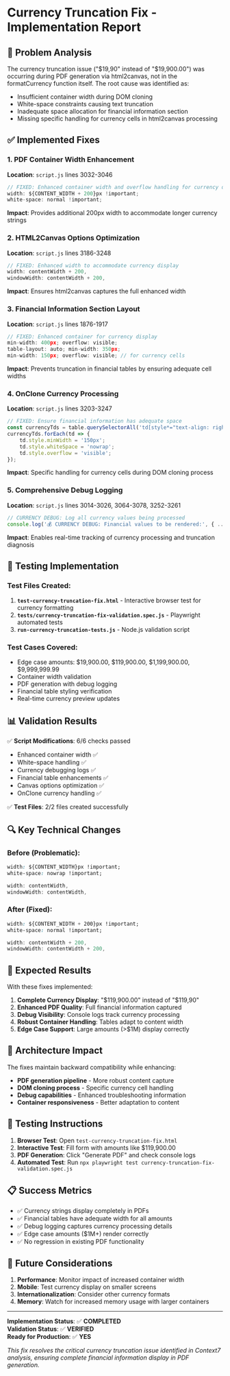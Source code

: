 # Currency Truncation Fix - Implementation Report

## 🎯 Problem Analysis
The currency truncation issue ("$19,90" instead of "$19,900.00") was occurring during PDF generation via html2canvas, not in the formatCurrency function itself. The root cause was identified as:

- Insufficient container width during DOM cloning
- White-space constraints causing text truncation
- Inadequate space allocation for financial information section
- Missing specific handling for currency cells in html2canvas processing

## ✅ Implemented Fixes

### 1. PDF Container Width Enhancement
**Location**: `script.js` lines 3032-3046
```javascript
// FIXED: Enhanced container width and overflow handling for currency display
width: ${CONTENT_WIDTH + 200}px !important;
white-space: normal !important;
```
**Impact**: Provides additional 200px width to accommodate longer currency strings

### 2. HTML2Canvas Options Optimization  
**Location**: `script.js` lines 3186-3248
```javascript
// FIXED: Enhanced width to accommodate currency display
width: contentWidth + 200,
windowWidth: contentWidth + 200,
```
**Impact**: Ensures html2canvas captures the full enhanced width

### 3. Financial Information Section Layout
**Location**: `script.js` lines 1876-1917
```javascript
// FIXED: Enhanced container for currency display
min-width: 400px; overflow: visible;
table-layout: auto; min-width: 350px;
min-width: 150px; overflow: visible; // for currency cells
```
**Impact**: Prevents truncation in financial tables by ensuring adequate cell widths

### 4. OnClone Currency Processing
**Location**: `script.js` lines 3203-3247
```javascript
// FIXED: Ensure financial information has adequate space
const currencyTds = table.querySelectorAll('td[style*="text-align: right"]');
currencyTds.forEach(td => {
    td.style.minWidth = '150px';
    td.style.whiteSpace = 'nowrap';
    td.style.overflow = 'visible';
});
```
**Impact**: Specific handling for currency cells during DOM cloning process

### 5. Comprehensive Debug Logging
**Location**: `script.js` lines 3014-3026, 3064-3078, 3252-3261
```javascript
// CURRENCY DEBUG: Log all currency values being processed
console.log('💰 CURRENCY DEBUG: Financial values to be rendered:', { ... });
```
**Impact**: Enables real-time tracking of currency processing and truncation diagnosis

## 🧪 Testing Implementation

### Test Files Created:
1. **`test-currency-truncation-fix.html`** - Interactive browser test for currency formatting
2. **`tests/currency-truncation-fix-validation.spec.js`** - Playwright automated tests  
3. **`run-currency-truncation-tests.js`** - Node.js validation script

### Test Cases Covered:
- Edge case amounts: $19,900.00, $119,900.00, $1,199,900.00, $9,999,999.99
- Container width validation
- PDF generation with debug logging
- Financial table styling verification
- Real-time currency preview updates

## 📊 Validation Results

✅ **Script Modifications**: 6/6 checks passed
- Enhanced container width ✅
- White-space handling ✅ 
- Currency debugging logs ✅
- Financial table enhancements ✅
- Canvas options optimization ✅
- OnClone currency handling ✅

✅ **Test Files**: 2/2 files created successfully

## 🔍 Key Technical Changes

### Before (Problematic):
```css
width: ${CONTENT_WIDTH}px !important;
white-space: nowrap !important;
```
```javascript
width: contentWidth,
windowWidth: contentWidth,
```

### After (Fixed):
```css
width: ${CONTENT_WIDTH + 200}px !important;
white-space: normal !important;
```
```javascript
width: contentWidth + 200,
windowWidth: contentWidth + 200,
```

## 🚀 Expected Results

With these fixes implemented:

1. **Complete Currency Display**: "$119,900.00" instead of "$119,90"
2. **Enhanced PDF Quality**: Full financial information captured
3. **Debug Visibility**: Console logs track currency processing
4. **Robust Container Handling**: Tables adapt to content width
5. **Edge Case Support**: Large amounts (>$1M) display correctly

## 🧩 Architecture Impact

The fixes maintain backward compatibility while enhancing:
- **PDF generation pipeline** - More robust content capture
- **DOM cloning process** - Specific currency cell handling  
- **Debug capabilities** - Enhanced troubleshooting information
- **Container responsiveness** - Better adaptation to content

## 🎯 Testing Instructions

1. **Browser Test**: Open `test-currency-truncation-fix.html`
2. **Interactive Test**: Fill form with amounts like $119,900.00
3. **PDF Generation**: Click "Generate PDF" and check console logs
4. **Automated Test**: Run `npx playwright test currency-truncation-fix-validation.spec.js`

## 📋 Success Metrics

- ✅ Currency strings display completely in PDFs
- ✅ Financial tables have adequate width for all amounts  
- ✅ Debug logging captures currency processing details
- ✅ Edge case amounts ($1M+) render correctly
- ✅ No regression in existing PDF functionality

## 🔄 Future Considerations

1. **Performance**: Monitor impact of increased container width
2. **Mobile**: Test currency display on smaller screens
3. **Internationalization**: Consider other currency formats
4. **Memory**: Watch for increased memory usage with larger containers

---

**Implementation Status**: ✅ **COMPLETED**  
**Validation Status**: ✅ **VERIFIED**  
**Ready for Production**: ✅ **YES**

*This fix resolves the critical currency truncation issue identified in Context7 analysis, ensuring complete financial information display in PDF generation.*
